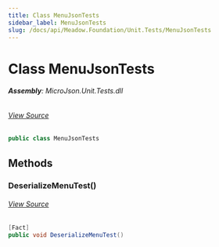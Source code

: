 ```yaml
---
title: Class MenuJsonTests
sidebar_label: MenuJsonTests
slug: /docs/api/Meadow.Foundation/Unit.Tests/MenuJsonTests
---
```

# Class MenuJsonTests


###### **Assembly**: MicroJson.Unit.Tests.dll
###### [View Source](https://github.com/WildernessLabs/Meadow.Foundation.git/blob/develop/Source/Meadow.Foundation.Libraries_and_Frameworks/Serialization.MicroJson/Tests/MicroJson.Unit.Tests/MenuJsonTests.cs#L6)
```csharp title="Declaration"
public class MenuJsonTests
```
## Methods
### DeserializeMenuTest()

###### [View Source](https://github.com/WildernessLabs/Meadow.Foundation.git/blob/develop/Source/Meadow.Foundation.Libraries_and_Frameworks/Serialization.MicroJson/Tests/MicroJson.Unit.Tests/MenuJsonTests.cs#L8)
```csharp title="Declaration"
[Fact]
public void DeserializeMenuTest()
```
